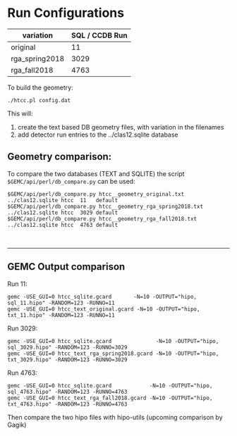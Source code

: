 # Run Configurations

| variation      | SQL / CCDB Run | 
|----------------|----------------|
| original       | 11             | 
| rga_spring2018 | 3029           | 
| rga_fall2018   | 4763           | 

To build the geometry:

````./htcc.pl config.dat````

This will:

1. create the text based DB geometry files, with variation in the filenames
2. add detector run entries to the ../clas12.sqlite database

## Geometry comparison:

To compare the two databases (TEXT and SQLITE) the script ` $GEMC/api/perl/db_compare.py` can be used:

````
$GEMC/api/perl/db_compare.py htcc__geometry_original.txt       ../clas12.sqlite htcc  11   default
$GEMC/api/perl/db_compare.py htcc__geometry_rga_spring2018.txt ../clas12.sqlite htcc  3029 default
$GEMC/api/perl/db_compare.py htcc__geometry_rga_fall2018.txt   ../clas12.sqlite htcc  4763 default
````

<br/>

---

## GEMC Output comparison

Run 11:

```
gemc -USE_GUI=0 htcc_sqlite.gcard       -N=10 -OUTPUT="hipo, sql_11.hipo" -RANDOM=123 -RUNNO=11  
gemc -USE_GUI=0 htcc_text_original.gcard -N=10 -OUTPUT="hipo, txt_11.hipo" -RANDOM=123 -RUNNO=11  
```

Run 3029:

```
gemc -USE_GUI=0 htcc_sqlite.gcard              -N=10 -OUTPUT="hipo, sql_3029.hipo" -RANDOM=123 -RUNNO=3029
gemc -USE_GUI=0 htcc_text_rga_spring2018.gcard -N=10 -OUTPUT="hipo, txt_3029.hipo" -RANDOM=123 -RUNNO=3029
```

Run 4763:

```
gemc -USE_GUI=0 htcc_sqlite.gcard            -N=10 -OUTPUT="hipo, sql_4763.hipo" -RANDOM=123 -RUNNO=4763
gemc -USE_GUI=0 htcc_text_rga_fall2018.gcard -N=10 -OUTPUT="hipo, txt_4763.hipo" -RANDOM=123 -RUNNO=4763
```

Then compare the two hipo files with hipo-utils (upcoming comparison by Gagik)
